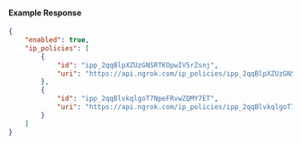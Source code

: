 <!-- Code generated for API Clients. DO NOT EDIT. -->

#### Example Response

```json
{
	"enabled": true,
	"ip_policies": [
		{
			"id": "ipp_2qqBlpXZUzGNSRTKOpwIV5rZsnj",
			"uri": "https://api.ngrok.com/ip_policies/ipp_2qqBlpXZUzGNSRTKOpwIV5rZsnj"
		},
		{
			"id": "ipp_2qqBlvkqlgoT7NpeFRvwZQMY7ET",
			"uri": "https://api.ngrok.com/ip_policies/ipp_2qqBlvkqlgoT7NpeFRvwZQMY7ET"
		}
	]
}
```
